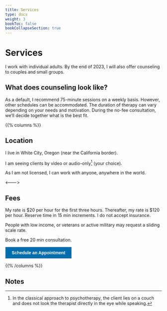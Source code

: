 ```yaml
---
title: Services
type: docs
weight: 3
bookToc: false
bookCollapseSection: true
---
```


# Services

I work with individual adults. By the end of 2023,
I will also offer counseling to couples and small groups.

## What does counseling look like?

As a default, I recommend 75-minute sessions on a weekly basis. However,
other schedules can be accommodated.
The duration of therapy can vary depending on your needs and motivation.
During the no-fee consultation, we’ll decide together what is the best fit.

{{% columns %}}

## Location

I live in White City, Oregon (near the California border).

I am seeing clients by video or audio-only[^audio-only] (your choice).

As I am not licensed, I can work with anyone, anywhere in the world.

<--->

## Fees

My rate is $20 per hour for the first three hours. Thereafter, my rate is $120 per hour. Reserve time in 15 min increments. I do not accept insurance.

People with low income, or veterans or active military may request a sliding scale rate.

Book a free 20 min consultation.

<!-- ScheduleOnce button START -->
<button id="SOIBTN_jpintro" style="background: #006DAF; color: #ffffff; padding: 10px 20px; border: 1px solid #c8c8c8; font: bold 14px Arial; cursor: pointer;" data-height="580" data-psz="00" data-so-page="jpintro" data-delay="1">Schedule an Appointment</button>
<script type="text/javascript" src="https://cdn.oncehub.com/mergedjs/so.js"></script>
<!-- ScheduleOnce button END -->

{{% /columns %}}

## Notes

[^audio-only]: In the classical approach to psychotherapy, the client lies on a couch and does not look the therapist directly in the eye while speaking.

